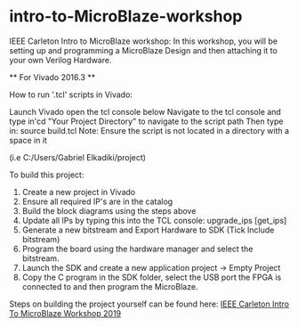 # intro-to-MicroBlaze-workshop
IEEE Carleton Intro to MicroBlaze workshop: In this workshop, you will be setting up and programming a MicroBlaze Design and then attaching it to your own Verilog Hardware.  

** For Vivado 2016.3 **

How to run '.tcl' scripts in Vivado:

Launch Vivado open the tcl console below
Navigate to the tcl console and type in'cd "Your Project Directory" to navigate to the script path
Then type in: source build.tcl
Note: Ensure the script is not located in a directory with a space in it

(i.e C:/Users/Gabriel Elkadiki/project)

To build this project:
1. Create a new project in Vivado
2. Ensure all required IP's are in the catalog
2. Build the block diagrams using the steps above
3. Update all IPs by typing this into the TCL console: upgrade_ips [get_ips]
4. Generate a new bitstream and Export Hardware to SDK (Tick Include bitstream)
5. Program the board using the hardware manager and select the bitstream.
6. Launch the SDK and create a new application project -> Empty Project
7. Copy the C program in the SDK folder, select the USB port the FPGA is connected to and then program the MicroBlaze.

Steps on building the project yourself can be found here:
[IEEE Carleton Intro To MicroBlaze Workshop 2019](https://docs.google.com/presentation/d/1hfE7lqGiGhEzx4Mnj9NXa4FJq4tLA_tECX6K2kmoFtk/edit?usp=sharing)
